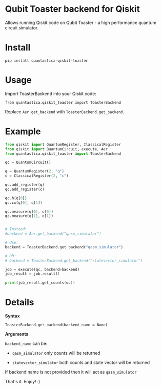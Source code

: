# Qubit Toaster backend for Qiskit

Allows running Qiskit code on Qubit Toaster - a high performance quantum circuit simulator.

# Install

```
pip install quantastica-qiskit-toaster
```

# Usage

Import ToasterBackend into your Qiskit code:

```
from quantastica.qiskit_toaster import ToasterBackend
```

Replace `Aer.get_backend` with `ToasterBackend.get_backend`.

# Example

```python
from qiskit import QuantumRegister, ClassicalRegister
from qiskit import QuantumCircuit, execute, Aer
from quantastica.qiskit_toaster import ToasterBackend

qc = QuantumCircuit()

q = QuantumRegister(2, "q")
c = ClassicalRegister(2, "c")

qc.add_register(q)
qc.add_register(c)

qc.h(q[0])
qc.cx(q[0], q[1])

qc.measure(q[0], c[0])
qc.measure(q[1], c[1])


# Instead:
#backend = Aer.get_backend("qasm_simulator")

# Use:
backend = ToasterBackend.get_backend("qasm_simulator")

# OR:
# backend = ToasterBackend.get_backend("statevector_simulator")

job = execute(qc, backend=backend)
job_result = job.result()

print(job_result.get_counts(qc))

```


# Details

**Syntax**

`ToasterBackend.get_backend(backend_name = None)`


**Arguments**

`backend_name` can be:

- `qasm_simulator` only counts will be returned

- `statevector_simulator` both counts and state vector will be returned

If backend name is not provided then it will act as `qasm_simulator`


That's it. Enjoy! :)
